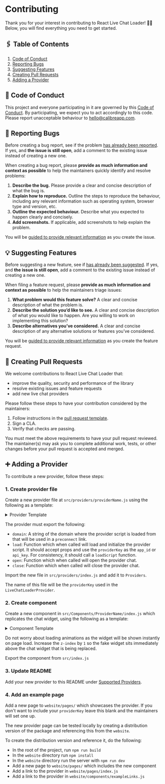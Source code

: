 # Contributing

Thank you for your interest in contributing to React Live Chat Loader! 🙌🏻 Below, you will find everything you need to get started.

## 🖇️ Table of Contents

1. [Code of Conduct](CODE_OF_CONDUCT.md)
2. [Reporting Bugs](#reporting-bugs)
3. [Suggesting Features](#suggesting-features)
4. [Creating Pull Requests](#creating-pull-requests)
5. [Adding a Provider](#adding-a-provider)

## 📣 Code of Conduct
This project and everyone participating in it are governed by this [Code of Conduct](CODE_OF_CONDUCT.md). By participating, we expect you to act accordingly to this code. Please report unacceptable behaviour to hello@calibreapp.com. 

## 🐛 Reporting Bugs
Before creating a bug report, see if the problem [has already been reported](https://github.com/calibreapp/react-live-chat-loader/issues). If yes, and **the issue is still open**, add a comment to the existing issue instead of creating a new one.

When creating a bug report, please **provide as much information and context as possible** to help the maintainers quickly identify and resolve problems:

1. **Describe the bug.** Please provide a clear and concise description of what the bug is.
2. **Explain how to reproduce.** Outline the steps to reproduce the behaviour, including any relevant information such as operating system, browser type and version, etc.
3. **Outline the expected behaviour.** Describe what you expected to happen clearly and concisely.
4. **Add screenshots.** If applicable, add screenshots to help explain the problem.

You will be [guided to provide relevant information](.github/ISSUE_TEMPLATE/---bug-report.md) as you create the issue.

## 💡 Suggesting Features

Before suggesting a new feature, see if [has already been suggested](https://github.com/calibreapp/react-live-chat-loader/issues?q=is%3Aissue+is%3Aopen+Feature+request). If yes, and **the issue is still open**, add a comment to the existing issue instead of creating a new one.

When filing a feature request, please **provide as much information and context as possible** to help the maintainers triage issues:

1. **What problem would this feature solve?** A clear and concise description of what the problem is.
2. **Describe the solution you’d like to see.** A clear and concise description of what you would like to happen. Are you willing to work on implementing this solution?
3. **Describe alternatives you’ve considered.** A clear and concise description of any alternative solutions or features you’ve considered.

You will be [guided to provide relevant information](.github/ISSUE_TEMPLATE/---feature-request.md) as you create the feature request.

## 📝 Creating Pull Requests
We welcome contributions to React Live Chat Loader that:

* improve the quality, security and performance of the library
* resolve existing issues and feature requests
* add new live chat providers

Please follow these steps to have your contribution considered by the maintainers:

1. Follow instructions in the [pull request template](.github/pull_request_template.md).
2. Sign a CLA.
3. Verify that checks are passing.

You must meet the above requirements to have your pull request reviewed. The maintainer(s) may ask you to complete additional work, tests, or other changes before your pull request is accepted and merged.

## ➕ Adding a Provider

To contribute a new provider, follow these steps:

### 1. Create provider file

Create a new provider file at `src/providers/providerName.js` using the
following as a template:

<details>
<summary>Provider Template</summary>

```js
const domain = 'https://provider.domain.com'

const loadScript = () => {
  // Detect the provider is already loaded and return early
  if (alreadyLoaded) return

  // Call provider script here
}

const load = ({ providerKey }) => {
  loadScript()
  // Initialise provider script
}

const open = () => // Open provider
const close = () => // Close provider

export default {
  domain,
  load,
  open,
  close
}
```

</details>

The provider must export the following:

- `domain`: A string of the domain where the provider script is loaded from
  that will be used in a `preconnect` link.
- `load`: Function which when called will load and initialize the provider
  script. It should accept props and use the `providerKey` as the `app_id` or
  `api_key`. For consistency, it should call a `loadScript` function.
- `open`: Function which when called will open the provider chat.
- `close`: Function which when called will close the provider chat.

Import the new file in `src/providers/index.js` and add it to `Providers`.

The name of this file will be the `providerKey` used in the
`LiveChatLoaderProvider`.

### 2. Create component

Create a new component in `src/Components/ProviderName/index.js` which
replicates the chat widget, using the following as a template:

<details>
<summary>Component Template</summary>

```jsx
import React from 'react'

import { useChat } from '../../'
import STATES from '../../utils/states'

const styles = {
  // Add widget styles here
  button: {
    // Add button styles here
  }
}

const Provider = ({ color }) => {
  const [state, loadChat] = useChat({ loadWhenIdle: true })

  if (state === STATES.COMPLETE) return null

  return (
    <div>
      <button
        onClick={() => loadChat({ open: true })}
        onMouseEnter={() => loadChat({ open: false })}
        style={{
          ...styles.button,
          backgroundColor: color
        }}
      >
        Button
      </button>
    </div>
  )
}

Provider.defaultProps = {
  color: '#976ad4'
}

export default Provider
```

</details>

Do not worry about loading animations as the widget
will be shown instantly on page load. Increase the `z-index` by `1` so the fake
widget sits immediately above the chat widget that is being replaced.

Export the component from `src/index.js`

### 3. Update README

Add your new provider to this README under [Supported Providers](#supported-providers).

### 4. Add an example page

Add a new page to `website/pages/` which showcases the provider. If you don't want to include your `providerKey` leave this blank and the maintainers will set one up.

The new provider page can be tested locally by creating a distribution version of the package and referencing this from the `website`.

To create the distribution version and reference it, do the following:

- In the root of the project, run `npm run build`
- In the `website` directory run `npm install`
- In the `website` directory run the server with `npm run dev`
- Add a new page to `website/pages/` which includes the new component
- Add a link to the provider in `website/pages/index.js`
- Add a link to the provider in `website/components/exampleLinks.js`
